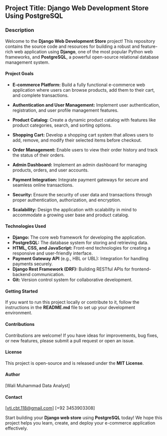 ## Project Title: Django Web Development Store Using PostgreSQL

### Description

Welcome to the **Django Web Development Store** project! This repository contains the source code and resources for building a robust and feature-rich web application using **Django**, one of the most popular Python web frameworks, and **PostgreSQL**, a powerful open-source relational database management system.

#### Project Goals

- **E-commerce Platform:** Build a fully functional e-commerce web application where users can browse products, add them to their cart, and complete transactions.

- **Authentication and User Management:** Implement user authentication, registration, and user profile management features.

- **Product Catalog:** Create a dynamic product catalog with features like product categories, search, and sorting options.

- **Shopping Cart:** Develop a shopping cart system that allows users to add, remove, and modify their selected items before checkout.

- **Order Management:** Enable users to view their order history and track the status of their orders.

- **Admin Dashboard:** Implement an admin dashboard for managing products, orders, and user accounts.

- **Payment Integration:** Integrate payment gateways for secure and seamless online transactions.

- **Security:** Ensure the security of user data and transactions through proper authentication, authorization, and encryption.

- **Scalability:** Design the application with scalability in mind to accommodate a growing user base and product catalog.

#### Technologies Used

- **Django:** The core web framework for developing the application.
- **PostgreSQL:** The database system for storing and retrieving data.
- **HTML, CSS, and JavaScript:** Front-end technologies for creating a responsive and user-friendly interface.
- **Payment Gateway API** (e.g., HBL or UBL): Integration for handling payments securely.
- **Django Rest Framework (DRF):** Building RESTful APIs for frontend-backend communication.
- **Git:** Version control system for collaborative development.

#### Getting Started

If you want to run this project locally or contribute to it, follow the instructions in the **README.md** file to set up your development environment.

#### Contributions

Contributions are welcome! If you have ideas for improvements, bug fixes, or new features, please submit a pull request or open an issue.

#### License

This project is open-source and is released under the **MIT License**.

#### Author

[Wali Muhammad Data Analyst]

#### Contact

[vti.cbt.118@gmail.com]
[+92 3453903308]

Start building your **Django web store** using **PostgreSQL** today! We hope this project helps you learn, create, and deploy your e-commerce application effectively.
